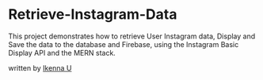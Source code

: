 # Retrieve-Instagram-Data

This project demonstrates how to retrieve User Instagram data, Display and Save the data to the database and Firebase, 
using the Instagram Basic Display API and the MERN stack.

written by [Ikenna U](https://github.com/iykethe1st/)

